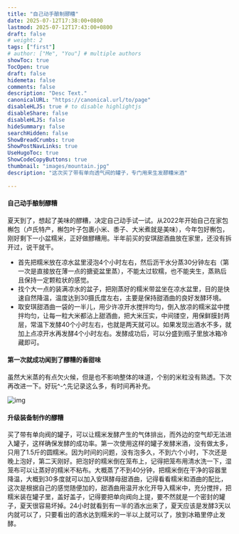 ```yaml
---
title: "自己动手酿制醪糟"
date: 2025-07-12T17:38:00+0800
lastmod: 2025-07-12T17:43:00+0800
draft: false
# weight: 2
tags: ["first"]
# author: ["Me", "You"] # multiple authors
showToc: true
TocOpen: true
draft: false
hidemeta: false
comments: false
description: "Desc Text."
canonicalURL: "https://canonical.url/to/page"
disableHLJS: true # to disable highlightjs
disableShare: false
disableHLJS: false
hideSummary: false
searchHidden: false
ShowBreadCrumbs: true
ShowPostNavLinks: true
UseHugoToc: true
ShowCodeCopyButtons: true
thumbnail: "images/mountain.jpg" 
description: "这次买了带有单向透气阀的罐子，专门用来生发醪糟米酒"
   
---
```


#### 自己动手酿制醪糟

夏天到了，想起了美味的醪糟，决定自己动手试一试。从2022年开始自己在家包槲包（卢氏特产，槲包叶子包裹小米、黍子、大米煮就是美味），今年包好槲包，刚好剩下一小盆糯米，正好做醪糟用。半年前买的安琪甜酒曲放在家里，还没有拆开过，说干就干。

* 首先把糯米放在凉水盆里浸泡4个小时左右，然后沥干水分蒸30分钟左右（第一次是直接放在薄一点的搪瓷盆里蒸），不能太过软糯，也不能夹生，蒸熟后且保持一定颗粒状的感觉。
* 找个大一点的装满凉水的盆子，把刚蒸好的糯米带盆坐在凉水盆里，目的是快速自然降温，温度达到30摄氏度左右，主要是保持甜酒曲的良好发酵环境。
* 取安琪甜酒曲一袋的一半儿，用少许凉开水搅拌均匀，倒入放凉的糯米盆中搅拌均匀，让每一粒大米都沾上甜酒曲，把大米压实，中间镂空，用保鲜膜封两层，常温下发酵40个小时左右，也就是两天就可以。如果发现出酒水不多，就加上点凉开水再发酵4个小时左右。发酵成功后，可以分盛到瓶子里放冰箱冷藏即可。

#### 第一次就成功闻到了醪糟的香甜味

虽然大米蒸的有点欠火候，但是也不影响整体的味道，个别的米粒没有熟透。下次再改进一下。好玩^-^,先记录这么多，有时间再补充。

![img](images/butterfly.jpg)

#### 升级装备制作的醪糟

买了带有单向阀的罐子，可以让糯米发酵产生的气体排出，而外边的空气却无法进入罐子，这样确保发酵的成功率。第一次使用这样的罐子发酵米酒，没有做太多，只用了1.5斤的圆糯米。因为时间的问题，没有泡多久，不到六个小时，下次还是晚上泡好，第二天刚好。把泡好的糯米倒在笼布上，记得把笼布用清水洗一下，湿笼布可以让蒸好的糯米不粘布。大概蒸了不到40分钟，把糯米倒在干净的容器里降温，大概到30多度就可以加入安琪酵母甜酒曲，记得看看糯米和酒曲的配比，这次是根据自己的感觉随便加的，甜酒曲用温开水化开导入糯米中，充分搅拌，把糯米装在罐子里，盖好盖子，记得要把单向阀向上提，要不然就是一个密封的罐子，夏天很容易坏掉。24小时就看到有一半的酒水出来了，夏天应该是发酵3天以内就可以了，只要看出的酒水达到糯米的一半以上就可以了，放到冰箱里停止发酵。

